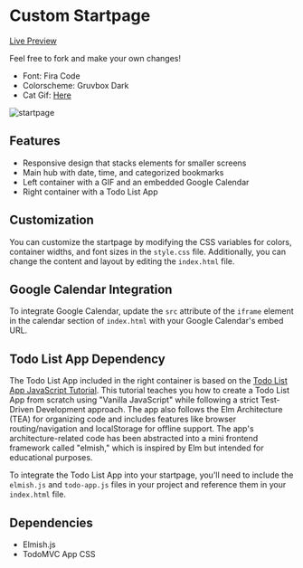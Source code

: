 # Custom Startpage

[Live Preview](https://kencx.github.io/startpage/)

Feel free to fork and make your own changes!

- Font: Fira Code
- Colorscheme: Gruvbox Dark
- Cat Gif: [Here](https://twitter.com/avogado6/status/1165595520967954432?s=19)

![startpage](startpage.gif)

## Features

- Responsive design that stacks elements for smaller screens
- Main hub with date, time, and categorized bookmarks
- Left container with a GIF and an embedded Google Calendar
- Right container with a Todo List App

## Customization

You can customize the startpage by modifying the CSS variables for colors, container widths, and font sizes in the `style.css` file. Additionally, you can change the content and layout by editing the `index.html` file.

## Google Calendar Integration

To integrate Google Calendar, update the `src` attribute of the `iframe` element in the calendar section of `index.html` with your Google Calendar's embed URL.

## Todo List App Dependency

The Todo List App included in the right container is based on the [Todo List App JavaScript Tutorial](https://github.com/dwyl/javascript-todo-list-tutorial). This tutorial teaches you how to create a Todo List App from scratch using "Vanilla JavaScript" while following a strict Test-Driven Development approach. The app also follows the Elm Architecture (TEA) for organizing code and includes features like browser routing/navigation and localStorage for offline support. The app's architecture-related code has been abstracted into a mini frontend framework called "elmish," which is inspired by Elm but intended for educational purposes.

To integrate the Todo List App into your startpage, you'll need to include the `elmish.js` and `todo-app.js` files in your project and reference them in your `index.html` file.

## Dependencies

- Elmish.js
- TodoMVC App CSS
